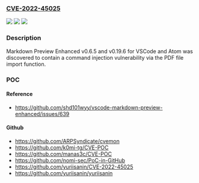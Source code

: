 ### [CVE-2022-45025](https://cve.mitre.org/cgi-bin/cvename.cgi?name=CVE-2022-45025)
![](https://img.shields.io/static/v1?label=Product&message=n%2Fa&color=blue)
![](https://img.shields.io/static/v1?label=Version&message=n%2Fa&color=blue)
![](https://img.shields.io/static/v1?label=Vulnerability&message=n%2Fa&color=brighgreen)

### Description

Markdown Preview Enhanced v0.6.5 and v0.19.6 for VSCode and Atom was discovered to contain a command injection vulnerability via the PDF file import function.

### POC

#### Reference
- https://github.com/shd101wyy/vscode-markdown-preview-enhanced/issues/639

#### Github
- https://github.com/ARPSyndicate/cvemon
- https://github.com/k0mi-tg/CVE-POC
- https://github.com/manas3c/CVE-POC
- https://github.com/nomi-sec/PoC-in-GitHub
- https://github.com/yuriisanin/CVE-2022-45025
- https://github.com/yuriisanin/yuriisanin

